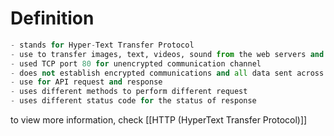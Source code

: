 
# Definition
```python
- stands for Hyper-Text Transfer Protocol
- use to transfer images, text, videos, sound from the web servers and present it to the client web browsers
- used TCP port 80 for unencrypted communication channel
- does not establish encrypted communications and all data sent across the internet or network is clear
- use for API request and response
- uses different methods to perform different request
- uses different status code for the status of response
```

to view more information, check [[HTTP (HyperText Transfer Protocol)]]






































